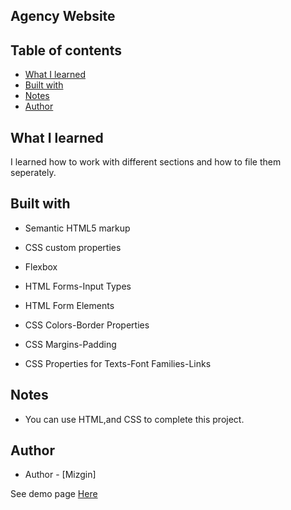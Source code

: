 ## Agency Website


## Table of contents

- [What I learned](#whatilearned)
- [Built with](builtwith)
- [Notes](notes)
- [Author](#author)

## What I learned

I learned how to work with different sections and how to file them seperately.

## Built with

- Semantic HTML5 markup

- CSS custom properties

- Flexbox

- HTML Forms-Input Types 

- HTML Form Elements

- CSS Colors-Border Properties

- CSS Margins-Padding

- CSS Properties for Texts-Font Families-Links

## Notes

- You can use HTML,and CSS to complete this project.


## Author

- Author - [Mizgin]

See demo page [Here](https://agency-five-alpha.vercel.app)
